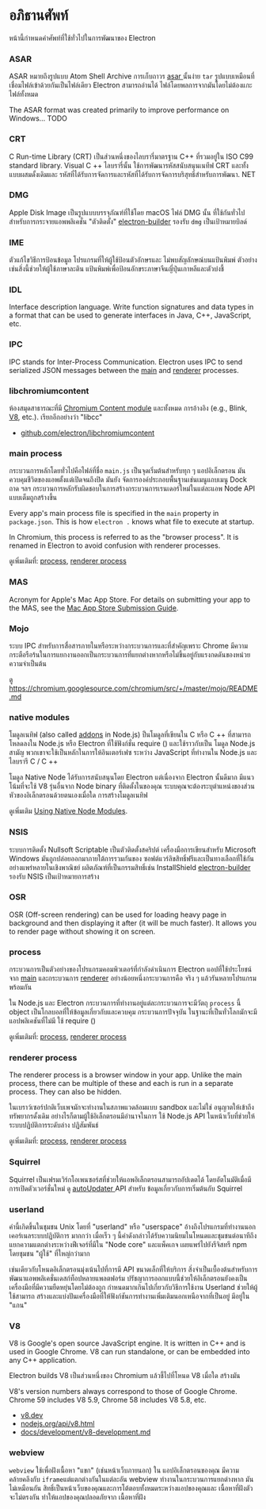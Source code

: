 # อภิธานศัพท์

หน้านี้กำหนดคำศัพท์ที่ใช้ทั่วไปในการพัฒนาของ Electron

### ASAR

ASAR หมายถึงรูปแบบ Atom Shell Archive การเก็บถาวร [ asar ](https://github.com/electron/asar) นั้นง่าย ` tar ` รูปแบบเหมือนที่เชื่อมไฟล์เข้าด้วยกันเป็นไฟล์เดียว Electron สามารถอ่านได้ ไฟล์โดยพลการจากมันโดยไม่ต้องแกะไฟล์ทั้งหมด

The ASAR format was created primarily to improve performance on Windows... TODO

### CRT

C Run-time Library (CRT) เป็นส่วนหนึ่งของไลบรารี่มาตรฐาน C++ ที่รวมอยู่ใน ISO C99 standard library. Visual C ++ ไลบรารี่นั้น ใช้การพัฒนารหัสสนับสนุนเนทีฟ CRT และทั้งแบบผสมดั้งเดิมและ รหัสที่ได้รับการจัดการและรหัสที่ได้รับการจัดการบริสุทธิ์สำหรับการพัฒนา. NET

### DMG

Apple Disk Image เป็นรูปแบบบรรจุภัณฑ์ที่ใช้โดย macOS ไฟล์ DMG นั้น ที่ใช้กันทั่วไปสำหรับการกระจายแอพพลิเคชั่น "ตัวติดตั้ง" [electron-builder](https://github.com/electron-userland/electron-builder) รองรับ `dmg` เป็นเป้าหมายบิลด์

### IME

ตัวแก้ไขวิธีการป้อนข้อมูล โปรแกรมที่ให้ผู้ใช้ป้อนตัวอักษรและ ไม่พบสัญลักษณ์บนแป้นพิมพ์ ตัวอย่างเช่นสิ่งนี้ช่วยให้ผู้ใช้ภาษาละติน แป้นพิมพ์เพื่อป้อนอักขระภาษาจีนญี่ปุ่นเกาหลีและตัวบ่งชี้

### IDL

Interface description language. Write function signatures and data types in a format that can be used to generate interfaces in Java, C++, JavaScript, etc.

### IPC

IPC stands for Inter-Process Communication. Electron uses IPC to send serialized JSON messages between the [main](#main-process) and [renderer](#renderer-process) processes.

### libchromiumcontent

ห้องสมุดสาธารณะที่มี [Chromium Content module](https://www.chromium.org/developers/content-module) และทั้งหมด การอ้างอิง (e.g., Blink, [V8](#v8), etc.). เรียกอีกอย่างว่า "libcc"

- [github.com/electron/libchromiumcontent](https://github.com/electron/libchromiumcontent)

### main process

กระบวนการหลักโดยทั่วไปคือไฟล์ที่ชื่อ ` main.js ` เป็นจุดเริ่มต้นสำหรับทุก ๆ แอปอิเล็กตรอน มันควบคุมชีวิตของแอพตั้งแต่เปิดจนถึงปิด มันยัง จัดการองค์ประกอบพื้นฐานเช่นเมนูแถบเมนู Dock ถาด ฯลฯ กระบวนการหลักรับผิดชอบในการสร้างกระบวนการเรนเดอร์ใหม่ในแต่ละแอพ Node API แบบเต็มถูกสร้างขึ้น

Every app's main process file is specified in the `main` property in `package.json`. This is how `electron .` knows what file to execute at startup.

In Chromium, this process is referred to as the "browser process". It is renamed in Electron to avoid confusion with renderer processes.

ดูเพิ่มเติมที่: [process](#process), [renderer process](#renderer-process)

### MAS

Acronym for Apple's Mac App Store. For details on submitting your app to the MAS, see the [Mac App Store Submission Guide](tutorial/mac-app-store-submission-guide.md).

### Mojo

ระบบ IPC สำหรับการสื่อสารภายในหรือระหว่างกระบวนการและที่สำคัญเพราะ Chrome มีความกระตือรือร้นในการแยกงานออกเป็นกระบวนการที่แยกต่างหากหรือไม่ขึ้นอยู่กับแรงกดดันของหน่วยความจำเป็นต้น

ดู https://chromium.googlesource.com/chromium/src/+/master/mojo/README.md

### native modules

โมดูลเนทิฟ (also called [addons](https://nodejs.org/api/addons.html) in Node.js) ป็นโมดูลที่เขียนใน C หรือ C ++ ที่สามารถโหลดลงใน Node.js หรือ Electron ที่ใช้ฟังก์ชั่น require () และใช้ราวกับเป็น โมดูล Node.js สามัญ พวกเขาจะใช้เป็นหลักในการให้อินเตอร์เฟซ ระหว่าง JavaScript ที่ทำงานใน Node.js และไลบรารี C / C ++

โมดูล Native Node ได้รับการสนับสนุนโดย Electron แต่เนื่องจาก Electron นั้นดีมาก มีแนวโน้มที่จะใช้ V8 รุ่นอื่นจาก Node binary ที่ติดตั้งในของคุณ ระบบคุณจะต้องระบุตำแหน่งของส่วนหัวของอิเล็กตรอนด้วยตนเองเมื่อใด การสร้างโมดูลเนทิฟ

ดูเพิ่มเติม [Using Native Node Modules](tutorial/using-native-node-modules.md).

### NSIS

ระบบการติดตั้ง Nullsoft Scriptable เป็นตัวติดตั้งสคริปต์ เครื่องมือการเขียนสำหรับ Microsoft Windows มันถูกปล่อยออกมาภายใต้การรวมกันของ ซอฟต์แวร์ลิขสิทธิ์ฟรีและเป็นทางเลือกที่ใช้กันอย่างแพร่หลายในเชิงพาณิชย์ ผลิตภัณฑ์ที่เป็นกรรมสิทธิ์เช่น InstallShield [electron-builder](https://github.com/electron-userland/electron-builder) รองรับ NSIS เป็นเป้าหมายการสร้าง

### OSR

OSR (Off-screen rendering) can be used for loading heavy page in background and then displaying it after (it will be much faster). It allows you to render page without showing it on screen.

### process

กระบวนการเป็นตัวอย่างของโปรแกรมคอมพิวเตอร์ที่กำลังดำเนินการ Electron แอปที่ใช้ประโยชน์จาก [main](#main-process) และกระบวนการ [renderer](#renderer-process) อย่างน้อยหนึ่งกระบวนการคือ จริง ๆ แล้วรันหลายโปรแกรมพร้อมกัน

ใน Node.js และ Electron กระบวนการที่ทำงานอยู่แต่ละกระบวนการจะมีวัตถุ ` process ` นี้ object เป็นโกลบอลที่ให้ข้อมูลเกี่ยวกับและควบคุม กระบวนการปัจจุบัน ในฐานะที่เป็นทั่วโลกมักจะมีแอปพลิเคชันที่ไม่มี ใช้ require ()

ดูเพิ่มเติมที่: [process](#main-process), [renderer process](#renderer-process)

### renderer process

The renderer process is a browser window in your app. Unlike the main process, there can be multiple of these and each is run in a separate process. They can also be hidden.

ในเบราว์เซอร์ปกติเว็บเพจมักจะทำงานในสภาพแวดล้อมแบบ sandbox และไม่ใช่ อนุญาตให้เข้าถึงทรัพยากรดั้งเดิม อย่างไรก็ตามผู้ใช้อิเล็กตรอนมีอำนาจในการ ใช้ Node.js API ในหน้าเว็บที่ช่วยให้ระบบปฏิบัติการระดับล่าง ปฏิสัมพันธ์

ดูเพิ่มเติมที่: [process](#process), [renderer process](#main-process)

### Squirrel

Squirrel เป็นเฟรมเวิร์กโอเพนซอร์สที่ช่วยให้แอพอิเล็กตรอนสามารถอัปเดตได้ โดยอัตโนมัติเมื่อมีการเปิดตัวเวอร์ชั่นใหม่ ดู [ autoUpdater ](api/auto-updater.md) API สำหรับ ข้อมูลเกี่ยวกับการเริ่มต้นกับ Squirrel

### userland

คำนี้เกิดขึ้นในชุมชน Unix โดยที่ "userland" หรือ "userspace" อ้างถึงโปรแกรมที่ทำงานนอกเคอร์เนลระบบปฏิบัติการ มากกว่า เมื่อเร็ว ๆ นี้คำดังกล่าวได้รับความนิยมในโหนดและชุมชนต่อนาทีถึง แยกความแตกต่างระหว่างฟีเจอร์ที่มีใน "Node core" และแพ็คเกจ เผยแพร่ไปยังรีจิสทรี npm โดยชุมชน "ผู้ใช้" ที่ใหญ่กว่ามาก

เช่นเดียวกับโหนดอิเล็กตรอนมุ่งเน้นไปที่การมี API ขนาดเล็กที่ให้บริการ สิ่งจำเป็นเบื้องต้นสำหรับการพัฒนาแอพพลิเคชั่นเดสก์ท็อปหลายแพลตฟอร์ม ปรัชญาการออกแบบนี้ช่วยให้อิเล็กตรอนยังคงเป็นเครื่องมือที่มีความยืดหยุ่นโดยไม่ต้องถูก กำหนดมากเกินไปเกี่ยวกับวิธีการใช้งาน Userland ช่วยให้ผู้ใช้สามารถ สร้างและแบ่งปันเครื่องมือที่ให้ฟังก์ชันการทำงานเพิ่มเติมนอกเหนือจากที่เป็นอยู่ มีอยู่ใน "แกน"

### V8

V8 is Google's open source JavaScript engine. It is written in C++ and is used in Google Chrome. V8 can run standalone, or can be embedded into any C++ application.

Electron builds V8 เป็นส่วนหนึ่งของ Chromium แล้วชี้ไปที่โหนด V8 เมื่อใด สร้างมัน

V8's version numbers always correspond to those of Google Chrome. Chrome 59 includes V8 5.9, Chrome 58 includes V8 5.8, etc.

- [v8.dev](https://v8.dev/)
- [nodejs.org/api/v8.html](https://nodejs.org/api/v8.html)
- [docs/development/v8-development.md](development/v8-development.md)

### webview

`webview` ใช้เพื่อฝังเนื้อหา "แขก" (เช่นหน้าเว็บภายนอก) ใน แอปอิเล็กตรอนของคุณ มีความคล้ายคลึงกับ `iframe`แต่แตกต่างกันในแต่ละอัน webview ทำงานในกระบวนการแยกต่างหาก มันไม่เหมือนกัน สิทธิ์เป็นหน้าเว็บของคุณและการโต้ตอบทั้งหมดระหว่างแอปของคุณและ เนื้อหาที่ฝังตัวจะไม่ตรงกัน ทำให้แอปของคุณปลอดภัยจาก เนื้อหาที่ฝัง
